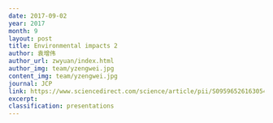 ```yaml
---
date: 2017-09-02
year: 2017
month: 9
layout: post
title: Environmental impacts 2
author: 袁增伟
author_url: zwyuan/index.html
author_img: team/yzengwei.jpg
content_img: team/yzengwei.jpg
journal: JCP
link: https://www.sciencedirect.com/science/article/pii/S0959652616305492
excerpt:
classification: presentations
---
```

